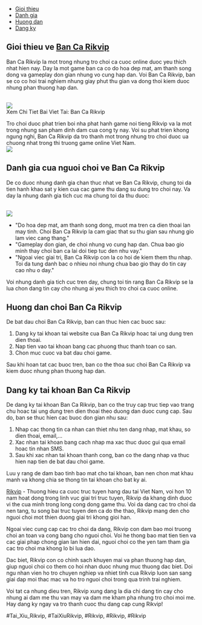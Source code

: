<nav>
<ul>
<li><a href="#gioi-thieu">Gioi thieu</a></li>
<li><a href="#danh-gia">Danh gia</a></li>
<li><a href="#huong-dan">Huong dan</a></li>
<li><a href="#dang-ky">Dang ky</a></li>
</ul>
</nav><main>
<section id="gioi-thieu">
<h2>Gioi thieu ve <a href="https://rikvip.solar/ban-ca-rikvip/">Ban Ca Rikvip</a></h2>
<p>Ban Ca Rikvip la mot trong nhung tro choi ca cuoc online duoc yeu thich nhat hien nay. Day la mot game ban ca co do hoa dep mat, am thanh song dong va gameplay don gian nhung vo cung hap dan. Voi Ban Ca Rikvip, ban se co co hoi trai nghiem nhung giay phut thu gian va dong thoi kiem duoc nhung phan thuong hap dan.</p><br><img src="https://rikvip.solar/wp-content/uploads/2025/02/ban-ca-rikvip-2.webp"></br>
Xem Chi Tiet Bai Viet Tai: Ban Ca Rikvip
<p>Tro choi duoc phat trien boi nha phat hanh game noi tieng Rikvip va la mot trong nhung san pham dinh dam cua cong ty nay. Voi su phat trien khong ngung nghi, Ban Ca Rikvip da tro thanh mot trong nhung tro choi duoc ua chuong nhat trong thi truong game online Viet Nam.<br><img src="https://rikvip.solar/wp-content/uploads/2025/02/ban-ca-rikvip-3.webp"></br>
</section>
<section id="danh-gia">
<h2>Danh gia cua nguoi choi ve Ban Ca Rikvip</h2>
<p>De co duoc nhung danh gia chan thuc nhat ve Ban Ca Rikvip, chung toi da tien hanh khao sat y kien cua cac game thu dang su dung tro choi nay. Va day la nhung danh gia tich cuc ma chung toi da thu duoc:</p><br><img src="https://rikvip.solar/wp-content/uploads/2025/01/logo-rikvip-solar.webp"></br>
<ul>
<li>"Do hoa dep mat, am thanh song dong, muot ma tren ca dien thoai lan may tinh. Choi Ban Ca Rikvip la cam giac that su thu gian sau nhung gio lam viec cang thang."</li>
<li>"Gameplay don gian, de choi nhung vo cung hap dan. Chua bao gio minh thay choi ban ca lai doi tiep tuc den nhu vay."</li>
<li>"Ngoai viec giai tri, Ban Ca Rikvip con la co hoi de kiem them thu nhap. Toi da tung danh bac o nhieu noi nhung chua bao gio thay do tin cay cao nhu o day."</li>
</ul>
<p>Voi nhung danh gia tich cuc tren day, chung toi tin rang Ban Ca Rikvip se la lua chon dang tin cay cho nhung ai yeu thich tro choi ca cuoc online.
</section>
<section id="huong-dan">
<h2>Huong dan choi Ban Ca Rikvip</h2>
<p>De bat dau choi Ban Ca Rikvip, ban can thuc hien cac buoc sau:</p>
<ol>
<li>Dang ky tai khoan tai website cua Ban Ca Rikvip hoac tai ung dung tren dien thoai.</li>
<li>Nap tien vao tai khoan bang cac phuong thuc thanh toan co san.</li>
<li>Chon muc cuoc va bat dau choi game.</li>
</ol>
<p>Sau khi hoan tat cac buoc tren, ban co the thoa suc choi Ban Ca Rikvip va kiem duoc nhung phan thuong hap dan.
</section>
<section id="dang-ky">
<h2>Dang ky tai khoan Ban Ca Rikvip</h2>
<p>De dang ky tai khoan Ban Ca Rikvip, ban co the truy cap truc tiep vao trang chu hoac tai ung dung tren dien thoai theo duong dan duoc cung cap. Sau do, ban se thuc hien cac buoc don gian nhu sau:</p>
<ol>
<li>Nhap cac thong tin ca nhan can thiet nhu ten dang nhap, mat khau, so dien thoai, email,...</li>
<li>Xac nhan tai khoan bang cach nhap ma xac thuc duoc gui qua email hoac tin nhan SMS.</li>
<li>Sau khi xac nhan tai khoan thanh cong, ban co the dang nhap va thuc hien nap tien de bat dau choi game.</li>
</ol>
<p>Luu y rang de dam bao tinh bao mat cho tai khoan, ban nen chon mat khau manh va khong chia se thong tin tai khoan cho bat ky ai.</p>
</section>
</main><p><a href="https://rikvip.solar/">Rikvip</a> - Thuong hieu ca cuoc truc tuyen hang dau tai Viet Nam, voi hon 10 nam hoat dong trong linh vuc giai tri truc tuyen, Rikvip da khang dinh duoc vi the cua minh trong long cong dong game thu. Voi da dang cac tro choi da nen tang, tu song bai truc tuyen den ca do the thao, Rikvip mang den cho nguoi choi mot thien duong giai tri khong gioi han.

Ngoai viec cung cap cac tro choi da dang, Rikvip con dam bao moi truong choi an toan va cong bang cho nguoi choi. Voi he thong bao mat tien tien va cac giai phap chong gian lan hien dai, nguoi choi co the yen tam tham gia cac tro choi ma khong lo bi lua dao.

Dac biet, Rikvip con co chinh sach khuyen mai va phan thuong hap dan, giup nguoi choi co them co hoi nhan duoc nhung muc thuong dac biet. Doi ngu nhan vien ho tro chuyen nghiep va nhiet tinh cua Rikvip luon san sang giai dap moi thac mac va ho tro nguoi choi trong qua trinh trai nghiem.

Voi tat ca nhung dieu tren, Rikvip xung dang la dia chi dang tin cay cho nhung ai dam me thu van may va dam me kham pha nhung tro choi moi me. Hay dang ky ngay va tro thanh cuoc thu dang cap cung Rikvip!</p>
#Tai_Xiu_Rikvip, #TaiXiuRikvip, #Rikvip, #Rikvip, #Rikvip
